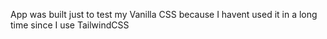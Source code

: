 App was built just to test my Vanilla CSS because I havent used it in a long time since I use TailwindCSS
